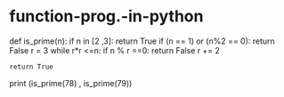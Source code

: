 # function-prog.-in-python
def is_prime(n):
    if n in [2 ,3]:
        return True
    if (n == 1) or (n%2 == 0):
        return False
    r  = 3
    while r*r <=n:
        if n % r ==0:
            return False
        r += 2

    return True
print (is_prime(78) , is_prime(79))
